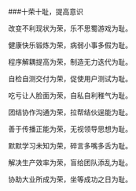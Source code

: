 ###十荣十耻，提高意识

改变不利现状为荣，乐不思蜀游戏为耻。

健康快乐锻炼为荣，病弱小事多假为耻。

程序解耦提高为荣，制造无力迭代为耻。

自检自测交付为荣，促使用户测试为耻。

吃亏让人脸面为荣，自私自利稚气为耻。

团结协作沟通为荣，拉帮结伙逞能为耻。

善于传播正能为荣，无视领导思想为耻。

默默学习未知为荣，碎言多嘴多舌为耻。

解决生产效率为荣，盲给团队添乱为耻。

协助大业所成为荣，坐等成功之日为耻。
